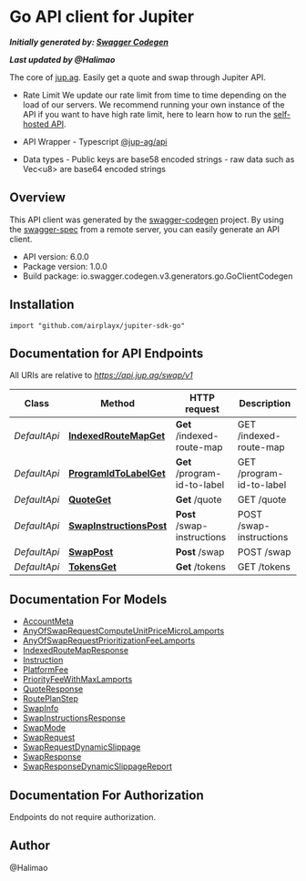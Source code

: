 # Go API client for Jupiter

***Initially generated by: [Swagger Codegen](https://github.com/swagger-api/swagger-codegen.git)***

***Last updated by @Halimao***

The core of [jup.ag](https://jup.ag). Easily get a quote and swap through Jupiter API.  

- Rate Limit We update our rate limit from time to time depending on the load of our servers. We recommend running your own instance of the API if you want to have high rate limit, here to learn how to run the [self-hosted API](https://station.jup.ag/docs/apis/self-hosted).  

- API Wrapper - Typescript [@jup-ag/api](https://github.com/jup-ag/jupiter-quote-api-node)  

- Data types - Public keys are base58 encoded strings - raw data such as Vec<u8\> are base64 encoded strings 

## Overview
This API client was generated by the [swagger-codegen](https://github.com/swagger-api/swagger-codegen) project.  By using the [swagger-spec](https://github.com/swagger-api/swagger-spec) from a remote server, you can easily generate an API client.

- API version: 6.0.0
- Package version: 1.0.0
- Build package: io.swagger.codegen.v3.generators.go.GoClientCodegen

## Installation
```golang
import "github.com/airplayx/jupiter-sdk-go"
```

## Documentation for API Endpoints

All URIs are relative to *https://api.jup.ag/swap/v1*

Class | Method | HTTP request | Description
------------ | ------------- | ------------- | -------------
*DefaultApi* | [**IndexedRouteMapGet**](docs/DefaultApi.md#indexedroutemapget) | **Get** /indexed-route-map | GET /indexed-route-map
*DefaultApi* | [**ProgramIdToLabelGet**](docs/DefaultApi.md#programidtolabelget) | **Get** /program-id-to-label | GET /program-id-to-label
*DefaultApi* | [**QuoteGet**](docs/DefaultApi.md#quoteget) | **Get** /quote | GET /quote
*DefaultApi* | [**SwapInstructionsPost**](docs/DefaultApi.md#swapinstructionspost) | **Post** /swap-instructions | POST /swap-instructions
*DefaultApi* | [**SwapPost**](docs/DefaultApi.md#swappost) | **Post** /swap | POST /swap
*DefaultApi* | [**TokensGet**](docs/DefaultApi.md#tokensget) | **Get** /tokens | GET /tokens

## Documentation For Models

 - [AccountMeta](docs/AccountMeta.md)
 - [AnyOfSwapRequestComputeUnitPriceMicroLamports](docs/AnyOfSwapRequestComputeUnitPriceMicroLamports.md)
 - [AnyOfSwapRequestPrioritizationFeeLamports](docs/AnyOfSwapRequestPrioritizationFeeLamports.md)
 - [IndexedRouteMapResponse](docs/IndexedRouteMapResponse.md)
 - [Instruction](docs/Instruction.md)
 - [PlatformFee](docs/PlatformFee.md)
 - [PriorityFeeWithMaxLamports](docs/PriorityFeeWithMaxLamports.md)
 - [QuoteResponse](docs/QuoteResponse.md)
 - [RoutePlanStep](docs/RoutePlanStep.md)
 - [SwapInfo](docs/SwapInfo.md)
 - [SwapInstructionsResponse](docs/SwapInstructionsResponse.md)
 - [SwapMode](docs/SwapMode.md)
 - [SwapRequest](docs/SwapRequest.md)
 - [SwapRequestDynamicSlippage](docs/SwapRequestDynamicSlippage.md)
 - [SwapResponse](docs/SwapResponse.md)
 - [SwapResponseDynamicSlippageReport](docs/SwapResponseDynamicSlippageReport.md)

## Documentation For Authorization
 Endpoints do not require authorization.


## Author
@Halimao

